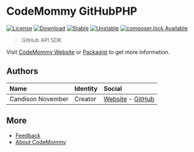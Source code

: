 # CodeMommy GitHubPHP

[![License](https://poser.pugx.org/CodeMommy/GitHubPHP/license?format=flat-square)](LICENSE)
[![Download](https://poser.pugx.org/CodeMommy/GitHubPHP/downloads?format=flat-square)](https://packagist.org/packages/CodeMommy/GitHubPHP)
[![Stable](https://poser.pugx.org/CodeMommy/GitHubPHP/version?format=flat-square)](https://packagist.org/packages/CodeMommy/GitHubPHP)
[![Unstable](https://poser.pugx.org/CodeMommy/GitHubPHP/v/unstable?format=flat-square)](https://packagist.org/packages/CodeMommy/GitHubPHP)
[![composer.lock Available](https://poser.pugx.org/CodeMommy/GitHubPHP/composerlock?format=flat-square)](https://packagist.org/packages/CodeMommy/GitHubPHP)


> GitHub API SDK

Visit [CodeMommy Website](http://www.codemommy.com) or [Packagist](https://packagist.org/packages/CodeMommy/GitHubPHP) to get more information.

## Authors

| Name | Identity | Social |
| :--- | :------- | :----- |
| Candison November | Creator  | [Website](http://www.kandisheng.com) - [GitHub](https://github.com/KanDisheng) |

## More

- [Feedback](https://github.com/CodeMommy/GitHubPHP/issues)
- [About CodeMommy](https://github.com/CodeMommy/CodeMommy)